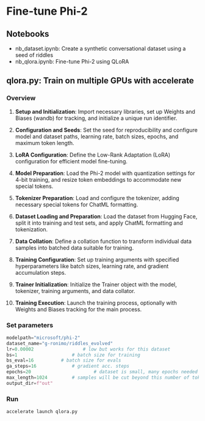 # Fine-tune Phi-2

## Notebooks

- nb_dataset.ipynb: Create a synthetic conversational dataset using a seed of riddles
- nb_qlora.ipynb: Fine-tune Phi-2 using QLoRA 

## qlora.py: Train on multiple GPUs with accelerate

### Overview

1. **Setup and Initialization**: Import necessary libraries, set up Weights and Biases (wandb) for tracking, and initialize a unique run identifier.

2. **Configuration and Seeds**: Set the seed for reproducibility and configure model and dataset paths, learning rate, batch sizes, epochs, and maximum token length.

3. **LoRA Configuration**: Define the Low-Rank Adaptation (LoRA) configuration for efficient model fine-tuning.

4. **Model Preparation**: Load the Phi-2 model with quantization settings for 4-bit training, and resize token embeddings to accommodate new special tokens.

5. **Tokenizer Preparation**: Load and configure the tokenizer, adding necessary special tokens for ChatML formatting.

6. **Dataset Loading and Preparation**: Load the dataset from Hugging Face, split it into training and test sets, and apply ChatML formatting and tokenization.

7. **Data Collation**: Define a collation function to transform individual data samples into batched data suitable for training.

8. **Training Configuration**: Set up training arguments with specified hyperparameters like batch sizes, learning rate, and gradient accumulation steps.

9. **Trainer Initialization**: Initialize the Trainer object with the model, tokenizer, training arguments, and data collator.

10. **Training Execution**: Launch the training process, optionally with Weights and Biases tracking for the main process.

### Set parameters

```python
modelpath="microsoft/phi-2"
dataset_name="g-ronimo/riddles_evolved"
lr=0.00002					# low but works for this dataset
bs=1            		# batch size for training
bs_eval=16        	# batch size for evals
ga_steps=16     	 	# gradient acc. steps
epochs=20						# dataset is small, many epochs needed
max_length=1024			# samples will be cut beyond this number of tokens
output_dir=f"out"
```

### Run

```bash
accelerate launch qlora.py
```

